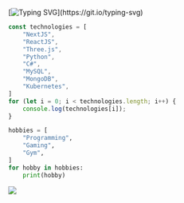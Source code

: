 [![Typing SVG](https://readme-typing-svg.herokuapp.com?font=Fira+Code&pause=1000&color=FF0000&background=FF000000&width=435&lines=B+Wizard+is+programming+.+.+.)](https://git.io/typing-svg)

```javascript	
const technologies = [
    "NextJS",
    "ReactJS",
    "Three.js",
    "Python",
    "C#",
    "MySQL",
    "MongoDB",
    "Kubernetes",
]
for (let i = 0; i < technologies.length; i++) {
    console.log(technologies[i]);
}
```

```python
hobbies = [
    "Programming",
    "Gaming",
    "Gym",
]
for hobby in hobbies:
    print(hobby)
```




![](https://komarev.com/ghpvc/?username=BWizard06&color=ed0e00&style=for-the-badge)